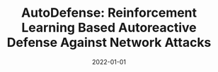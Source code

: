 ---
title: "AutoDefense: Reinforcement Learning Based Autoreactive Defense Against Network Attacks"
collection: publications
permalink: /publication/2022-01-01-AutoDefense-Reinforcement-Learning-Based-Autoreactive-Defense-Against-Network-Attacks
date: 2022-01-01
venue: 'In the proceedings of 10th IEEE Conference on Communications and Network Security, CNS 2022, Austin, TX, USA, October 3-5, 2022'
link: 'https://doi.org/10.1109/CNS56114.2022.9947232'
citation: ' Yu Mi,  David Mohaisen,  An Wang, &quot;AutoDefense: Reinforcement Learning Based Autoreactive Defense Against Network Attacks.&quot; In the proceedings of 10th IEEE Conference on Communications and Network Security, CNS, Austin, TX, USA, 2022.'
---